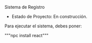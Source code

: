 <hi> Sistema de Registro</h1>

- Estado de Proyecto: En construcción.

Para ejecutar el sistema, debes poner:

"""npc install react"""

